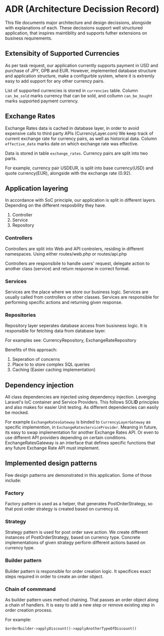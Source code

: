 # ADR (Architecture Decission Record)
This file documents major architecture and design decissions, alongside with explanations of each.
These decissions support well structured application, that inspires maintiblity and supports futher extensions on business requirements.

## Extensibity of Supported Currencies
As per task request, our application currently supports payment in USD and purchase of JPY, GPB and EUR.
However, implemented database structure and application structure, make a configurble system, where it is extremly easy to add support for any other currency pairs.

List of supported currencies is stored in ```currencies``` table. Column ```can_be_sold``` marks currency that can be sold, and collumn ```can_be_bought``` marks supported payment currency.

## Exchange Rates
Exchange Rates data is cached in database layer, in order to avoid expensive calls to third party APIs (CurrencyLayer.com)
We keep track of current exchange rate for currency pairs, as well as historical data. Column ```effective_date``` marks date on which exchange rate was effective.

Data is stored in table ```exchange_rates```. Currency pairs are split into two parts.

For example, currency pair USDEUR, is split into base currency(USD) and quote currency(EUR), alongside with the exchange rate (0.92).

## Application layering
In accordance with SoC principle, our application is split in different layers. Depending on the different resposbility they have.

1. Controller
2. Service
3. Repository

### Controllers
Controllers are split into Web and API controlers, residing in different namespaces. Using either routes/web.php or routes/api.php

Controllers are responsibile to handle users' request, delegate action to another class (service) and return response in correct format.

### Services
Services are the place where we store our business logic. Services are usually called from controllers or other classes.
Services are responsible for performing specific actions and returning given response.

### Repositories
Repository layer seperates database access from busisness logic. It is responsible for fetching data from database layer.

For examples see: CurrencyRepository, ExchangeRateRepository

Benefits of this approach:
1. Seperation of concerns
2. Place to to store complex SQL queries
3. Caching (Easier caching implementation)

## Dependency injection
All class dependencies are injected using dependency injection. Leverging Laravel's IoC container and Service Providers.
This follows SOLI**D** principles and also makes for easier Unit testing. As different dependencies can easily be mocked.

For example ```ExchangeRatesGateway``` is binded to ```CurrencyLayerGateway``` as specific implemention, in ```ExchangeRatesServiceProvider```.
Meaning in future, its easy to swap implementation for another Exchange Rates API. Or even to use different API providers depending on certain conditions.
ExchangeRatesGateway is an interface that defines specific functions that any future Exchange Rate API must implement.

## Implemented design patterns
Few design patterns are demonstrated in this application. Some of those include:

### Factory
Factory pattern is used as a helper, that generates PostOrderStrategy, so that post order strategy is created based on currency id.

### Strategy
Strategy pattern is used for post order save action. We create different instances of PostOrderStrategy, based on currency type.
Concrete implementations of given strategy perform different actions based on currency type.

### Builder pattern
Builder pattern is responsible for order creation logic. It specifices exact steps required in order to create an order object.

### Chain of commmand
As builder pattern uses method chaining. That passes an order object along a chain of handlers. It is easy to add a new step or remove existing step in order creation process.

For example:

```
$orderBuilder->applyDiscount()->applyAnotherTypeOfDiscount()
```


